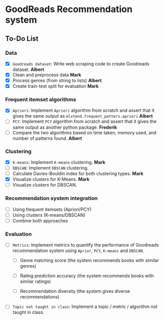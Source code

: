 # GoodReads Recommendation system

## To-Do List

### **Data**
- [x] `Goodreads dataset`: Write web scraping code to create Goodreads dataset. **Albert**
- [x] Clean and preprocess data **Mark**
- [x] Process genres (from string to lists) **Albert**
- [x] Create train-test split for evaluation **Mark**

### **Frequent itemset algorithms**
- [x] `Apriori`: Implement `Apriori` algorithm from scratch and assert that it gives the same output as `mlxtend.frequent_patters.apriori` **Albert**
- [ ] `PCY`: Implement `PCY` algorithm from scratch and assert that it gives the same output as another python package. **Frederik**
- [ ] Compare the two algorithms based on time taken, memory used, and number of patterns found. **Albert**

### **Clustering**
- [x] `K-means`: Implement `K-means` clustering. **Mark**
- [ ] `DBSCAN`: Implement `DBSCAN` clustering.
- [ ] Calculate Davies-Bouldin index for both clustering types. **Mark**
- [x] Visualize clusters for K-Means. **Mark**
- [ ] Visualize clusters for DBSCAN. 

### **Recommendation system integration**
- [ ] Using frequent itemsets (Apriori/PCY)
- [ ] Using clusters (K-means/DBSCAN)
- [ ] Combine both approaches

### **Evaluation**
- [ ] `Metrics`: Implement metrics to quantify the performance of Goodreads recommendation system using `Aprior`, `PCY`, `K-means` and `DBSCAN`.
    - [ ] Genre matching score (the system recommends books with similar genres)
    - [ ] Rating prediction accuracy (the system recommends books with similar ratings)
    - [ ] Recommendation diversity (the system gives diverse recommendations)
     
        
- [ ] `Topic not taught in class`: Implement a topic / metric / algorithm not taught in class.
